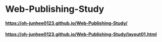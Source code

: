 # Web-Publishing-Study

#### https://oh-junhee0123.github.io/Web-Publishing-Study/
#### https://oh-junhee0123.github.io/Web-Publishing-Study/layout01.html
